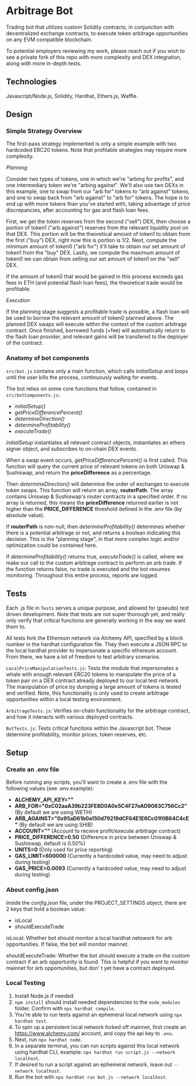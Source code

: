 # Arbitrage Bot
Trading bot that utilizes custom Solidity contracts, in conjunction with decentralized exchange contracts, to execute token arbitrage opportunities on any EVM compatible blockchain. 

To potential employers reviewing my work, please reach out if you wish to see a private fork of this repo with more complexity and DEX integration, along with more in-depth tests. 



## Technologies
Javascript/Node.js, Solidity, Hardhat, Ethers.js, Waffle. 



## Design



### Simple Strategy Overview
The first-pass strategy implemented is only a simple example with two hardcoded ERC20 tokens. Note that profitable strategies may require more complexity.

_Planning_

Consider two types of tokens, one in which we're "arbing for profits", and one intermediary token we're "arbing against". We'll also use two DEXs in this example, one to swap from our "arb for" tokens to "arb against" tokens, and one to swap back from "arb against" to "arb for" tokens. The hope is to end up with more tokens than you've started with, taking advantage of price discrepancies, after accounting for gas and flash loan fees.  

First, we get the token reserves from the second ("sell") DEX, then choose a portion of token1 ("arb against") reserves from the relevant liquidity pool on that DEX. This portion will be the theoretical amount of token1 to obtain from the first ("buy") DEX, right now this is portion is 1/2. Next, compute the minimum amount of token0 ("arb for") it'll take to obtain our set amount of token1 from the "buy" DEX. Lastly, we compute the maximum amount of token0 we can obtain from selling our set amount of token1 on the "sell" DEX.
 
If the amount of token0 that would be gained in this process exceeds gas fees in ETH (and potential flash loan fees), the theoretical trade would be profitable.

_Execution_

If the planning stage suggests a profitable trade is possible, a flash loan will be used to borrow the relevant amount of token0 planned above. The planned DEX swaps will execute within the context of the custom arbitrage contract. Once finished, borrowed funds (+fee) will automatically return to the flash loan provider, and relevant gains will be transfered to the deployer of the contract.



### Anatomy of bot components
```src/bot.js``` contains only a main function, which calls *initialSetup* and loops until the user kills the process, continuously waiting for events.

The bot relies on some core functions that follow, contained in ```src/botComponents.js```:
- *initialSetup()*
- *getPriceDifferencePercent()*
- *determineDirection()*
- *determineProfitability()*
- *executeTrade()*

*initialSetup* instantiates all relevant contract objects, instantiates an ethers signer object, and subscribes to on-chain DEX events.  

When a swap event occurs, *getPriceDifferencePercent()* is first called. This function will query the current price of relevant tokens on both Uniswap & Sushiswap, and return the **priceDifference** as a percentage.

Then *determineDirection()* will determine the order of exchanges to execute token swaps. This function will return an array, **routerPath**. The array contains Uniswap & Sushiswap's router contracts in a specified order. If no array is returned, this means the **priceDifference** returned earlier is not higher than the **PRICE_DIFFERENCE** threshold defined in the .env file (by absolute value).

If **routerPath** is non-null, then *determineProfitability()* determines whether there is a potential arbitrage or not, and returns a boolean indicating this decision. This is the "planning stage", in that more complex logic and/or optimization could be contained here.

If *determineProfitability()* returns true, *executeTrade()* is called, where we make our call to the custom arbitrage contract to perform an arb trade. If the function returns false, no trade is executed and the bot resumes monitoring. Throughout this entire process, reports are logged.



## Tests
Each .js file in ```Tests``` serves a unique purpose, and allowed for (pseudo) test driven development. Note that tests are not super thorough yet, and really only verify that critical functions are generally working in the way we want them to. 

All tests fork the Ethereum network via Alchemy API, specified by a block number in the hardhat configuration file. They then execute a JSON RPC to the local hardhat provider to impersonate a specific ethereum account. From there, we have a lot of freedom to test arbitrary scenarios.

```LocalPriceManipulationTests.js```: Tests the module that impersonates a whale with enough relevant ERC20 tokens to manipulate the price of a token pair on a DEX contract already deployed to our local test network. The manipulation of price by dumping a large amount of tokens is tested and verified. Note, this functionality is only used to create arbitrage opportunities within a local testing environment.     

```ArbitrageTests.js```: Verifies on-chain functionality for the arbitrage contract, and how it interacts with various deployed contracts.

```BotTests.js```: Tests critical funcitons within the Javascript bot. These determine profitability, monitor prices, token reserves, etc. 



## Setup



### Create an .env file
Before running any scripts, you'll want to create a .env file with the following values (see .env.example):

- **ALCHEMY_API_KEY=""**
- **ARB_FOR="0xC02aaA39b223FE8D0A0e5C4F27eAD9083C756Cc2"** (By default we are using WETH)
- **ARB_AGAINST="0x95aD61b0a150d79219dCF64E1E6Cc01f0B64C4cE"** (By default we are using SHIB)
- **ACCOUNT=""** (Account to recieve profit/execute arbitrage contract)
- **PRICE_DIFFERENCE=0.50** (Difference in price between Uniswap & Sushiswap, default is 0.50%)
- **UNITS=0** (Only used for price reporting)
- **GAS_LIMIT=600000** (Currently a hardcoded value, may need to adjust during testing)
- **GAS_PRICE=0.0093** (Currently a hardcoded value, may need to adjust during testing)



### About config.json
Inside the *config.json* file, under the PROJECT_SETTINGS object, there are 2 keys that hold a boolean value:
- isLocal
- shouldExecuteTrade

isLocal: Whether bot should monitor a local hardhat netowork for arb opportunities. If false, the bot will monitor mainnet. 

shouldExecuteTrade: Whether the bot should execute a trade on the custom contract if an arb opportunity is found. This is helpful if you want to monitor mainnet for arb opportunities, but don'
t yet have a contract deployed. 



### Local Testing
1. Install Node.js if needed.
2. ```npm install``` should install needed dependencies to the ```node_modules``` folder. Confirm with ```npx hardhat compile```.
3. You're able to run tests against an ephemeral local network using ```npx hardhat test```.
4. To spin up a persistent local network forked off mainnet, first create an https://www.alchemy.com/ account, and copy the api key to ```.env```.
5. Next, run ```npx hardhat node```.
6. In a separate terminal, you can run scripts against this local network using hardhat CLI, example: ```npx hardhat run script.js --network localhost```.
7. If desired to run a script against an ephemeral network, leave out ```--network localhost```.
8. Run the bot with ```npx hardhat run bot.js --network localhost```.
